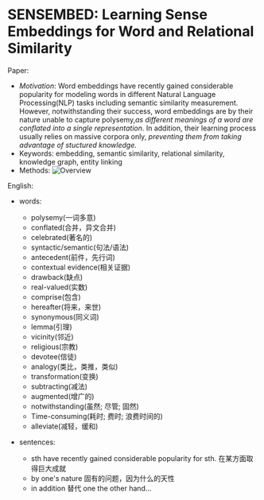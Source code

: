 # SENSEMBED: Learning Sense Embeddings for Word and Relational Similarity

Paper:
- *Motivation*: Word embeddings have recently gained considerable popularity for modeling words 
in different Natural Language Processing(NLP) tasks including semantic similarity measurement.
However, notwithstanding their success, word embeddings are by their nature unable to capture
polysemy,*as different meanings of a word are conflated into a single representation*. In addition,
their learning process usually relies on massive corpora only, *preventing them from taking 
advantage of stuctured knowledge.*
- Keywords: embedding, semantic similarity, relational similarity, knowledge graph, entity linking
- Methods: 
    ![Overview][1]

English:
- words:
    - polysemy(一词多意)
    - conflated(合并，异文合并)
    - celebrated(著名的)
    - syntactic/semantic(句法/语法)
    - antecedent(前件，先行词)
    - contextual evidence(相关证据)
    - drawback(缺点)
    - real-valued(实数)
    - comprise(包含)
    - hereafter(将来，来世)
    - synonymous(同义词)
    - lemma(引理)
    - vicinity(邻近)
    - religious(宗教)
    - devotee(信徒)
    - analogy(类比，类推，类似)
    - transformation(变换)
    - subtracting(减法)
    - augmented(增广的)
    - notwithstanding(虽然; 尽管; 固然)
    - Time-consuming(耗时; 费时; 浪费时间的)
    - alleviate(减轻，缓和)

- sentences:
    - sth have recently gained considerable popularity for sth. 在某方面取得巨大成就  
    - by one's nature 固有的问题，因为什么的天性
    - in addition 替代 one the other hand...

[1]: https://github.com/trajepl/pando/blob/master/related/fig/sense-embedding.jpg?raw=true "sense embedding"